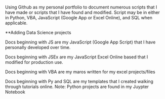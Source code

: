 Using Github as my personal portfolio to document numerous scripts that I have made or scripts that I have found and modified.
Script may be in either in Python, VBA, JavaScript (Google App or Excel Online), and SQL when applicable.

**Adding Data Science projects 

Docs beginning with JS are my JavaScript (Google App Script) that I have personally developed over time.

Docs beginning with JSEx are my JavaScript Excel Online based that I modified for production use. 

Docs beginning with VBA are my maros written for my excel projects/files

Docs beginning with Py and SQL are my templates that I created walking through tutorials online.
  Note: Python projects are found in my Juypter Notebook


